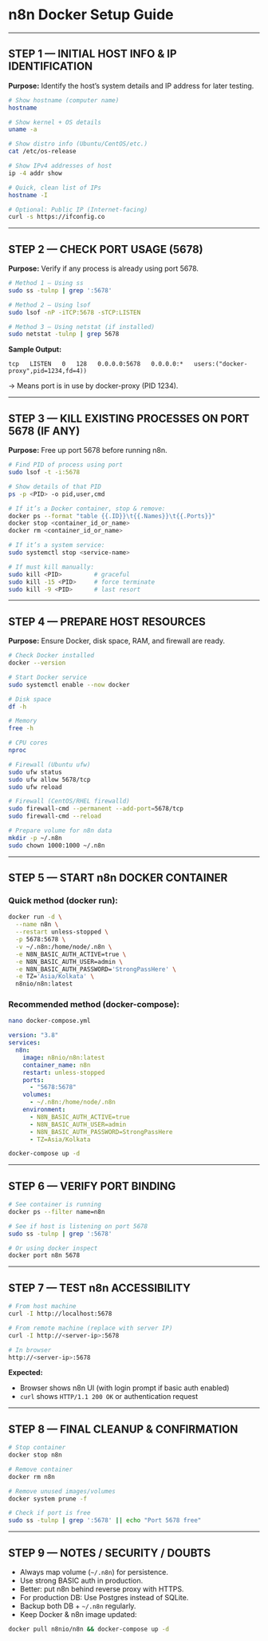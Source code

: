 # n8n Docker Setup Guide

---

## STEP 1 — INITIAL HOST INFO & IP IDENTIFICATION

**Purpose:** Identify the host’s system details and IP address for later testing.

```bash
# Show hostname (computer name)
hostname

# Show kernel + OS details
uname -a

# Show distro info (Ubuntu/CentOS/etc.)
cat /etc/os-release

# Show IPv4 addresses of host
ip -4 addr show

# Quick, clean list of IPs
hostname -I

# Optional: Public IP (Internet-facing)
curl -s https://ifconfig.co
```

---

## STEP 2 — CHECK PORT USAGE (5678)

**Purpose:** Verify if any process is already using port 5678.

```bash
# Method 1 — Using ss
sudo ss -tulnp | grep ':5678'

# Method 2 — Using lsof
sudo lsof -nP -iTCP:5678 -sTCP:LISTEN

# Method 3 — Using netstat (if installed)
sudo netstat -tulnp | grep 5678
```

**Sample Output:**

```
tcp   LISTEN   0   128   0.0.0.0:5678   0.0.0.0:*   users:("docker-proxy",pid=1234,fd=4))
```

→ Means port is in use by docker-proxy (PID 1234).

---

## STEP 3 — KILL EXISTING PROCESSES ON PORT 5678 (IF ANY)

**Purpose:** Free up port 5678 before running n8n.

```bash
# Find PID of process using port
sudo lsof -t -i:5678

# Show details of that PID
ps -p <PID> -o pid,user,cmd

# If it’s a Docker container, stop & remove:
docker ps --format "table {{.ID}}\t{{.Names}}\t{{.Ports}}"
docker stop <container_id_or_name>
docker rm <container_id_or_name>

# If it’s a system service:
sudo systemctl stop <service-name>

# If must kill manually:
sudo kill <PID>         # graceful
sudo kill -15 <PID>     # force terminate
sudo kill -9 <PID>      # last resort
```

---

## STEP 4 — PREPARE HOST RESOURCES

**Purpose:** Ensure Docker, disk space, RAM, and firewall are ready.

```bash
# Check Docker installed
docker --version

# Start Docker service
sudo systemctl enable --now docker

# Disk space
df -h

# Memory
free -h

# CPU cores
nproc

# Firewall (Ubuntu ufw)
sudo ufw status
sudo ufw allow 5678/tcp
sudo ufw reload

# Firewall (CentOS/RHEL firewalld)
sudo firewall-cmd --permanent --add-port=5678/tcp
sudo firewall-cmd --reload

# Prepare volume for n8n data
mkdir -p ~/.n8n
sudo chown 1000:1000 ~/.n8n
```

---

## STEP 5 — START n8n DOCKER CONTAINER

### Quick method (docker run):

```bash
docker run -d \
  --name n8n \
  --restart unless-stopped \
  -p 5678:5678 \
  -v ~/.n8n:/home/node/.n8n \
  -e N8N_BASIC_AUTH_ACTIVE=true \
  -e N8N_BASIC_AUTH_USER=admin \
  -e N8N_BASIC_AUTH_PASSWORD='StrongPassHere' \
  -e TZ='Asia/Kolkata' \
  n8nio/n8n:latest
```

### Recommended method (docker-compose):

```bash
nano docker-compose.yml
```

```yaml
version: "3.8"
services:
  n8n:
    image: n8nio/n8n:latest
    container_name: n8n
    restart: unless-stopped
    ports:
      - "5678:5678"
    volumes:
      - ~/.n8n:/home/node/.n8n
    environment:
      - N8N_BASIC_AUTH_ACTIVE=true
      - N8N_BASIC_AUTH_USER=admin
      - N8N_BASIC_AUTH_PASSWORD=StrongPassHere
      - TZ=Asia/Kolkata
```

```bash
docker-compose up -d
```

---

## STEP 6 — VERIFY PORT BINDING

```bash
# See container is running
docker ps --filter name=n8n

# See if host is listening on port 5678
sudo ss -tulnp | grep ':5678'

# Or using docker inspect
docker port n8n 5678
```

---

## STEP 7 — TEST n8n ACCESSIBILITY

```bash
# From host machine
curl -I http://localhost:5678

# From remote machine (replace with server IP)
curl -I http://<server-ip>:5678

# In browser
http://<server-ip>:5678
```

**Expected:**

* Browser shows n8n UI (with login prompt if basic auth enabled)
* `curl` shows `HTTP/1.1 200 OK` or authentication request

---

## STEP 8 — FINAL CLEANUP & CONFIRMATION

```bash
# Stop container
docker stop n8n

# Remove container
docker rm n8n

# Remove unused images/volumes
docker system prune -f

# Check if port is free
sudo ss -tulnp | grep ':5678' || echo "Port 5678 free"
```

---

## STEP 9 — NOTES / SECURITY / DOUBTS

* Always map volume (`~/.n8n`) for persistence.
* Use strong BASIC auth in production.
* Better: put n8n behind reverse proxy with HTTPS.
* For production DB: Use Postgres instead of SQLite.
* Backup both DB + `~/.n8n` regularly.
* Keep Docker & n8n image updated:

```bash
docker pull n8nio/n8n && docker-compose up -d
```

